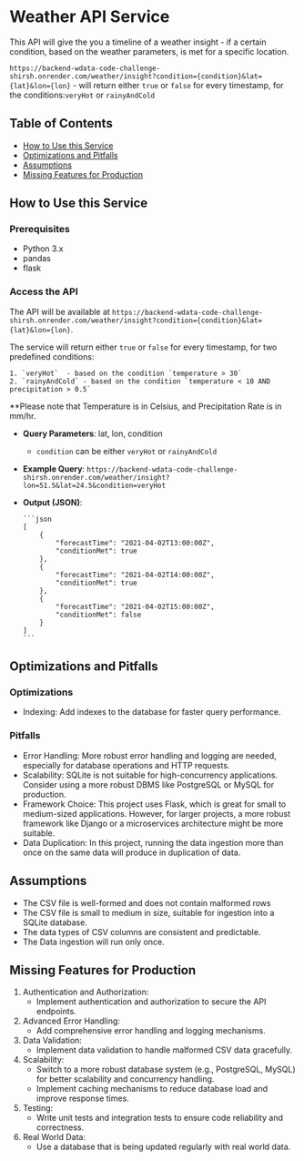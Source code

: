 # Weather API Service

This API will give the you a timeline of a weather insight - if a certain condition, based on the weather parameters, is met for a specific location.

`https://backend-wdata-code-challenge-shirsh.onrender.com/weather/insight?condition={condition}&lat={lat}&lon={lon}` - will return either `true` or `false` for every timestamp, for the conditions:`veryHot` or `rainyAndCold`

## Table of Contents

- [How to Use this Service](#how-to-use-this-service)
- [Optimizations and Pitfalls](#optimizations-and-pitfalls)
- [Assumptions](#assumptions)
- [Missing Features for Production](#missing-features-for-production)

## How to Use this Service

### Prerequisites

- Python 3.x
- pandas
- flask

### Access the API

The API will be available at `https://backend-wdata-code-challenge-shirsh.onrender.com/weather/insight?condition={condition}&lat={lat}&lon={lon}`.

The service will return either `true` or `false` for every timestamp, for two predefined conditions:

    1. `veryHot`  - based on the condition `temperature > 30`
    2. `rainyAndCold` - based on the condition `temperature < 10 AND precipitation > 0.5`

**Please note that Temperature is in Celsius, and Precipitation Rate is in mm/hr.

- **Query Parameters**: lat, lon, condition
    - `condition` can be either `veryHot` or `rainyAndCold`
 
- **Example Query**: `https://backend-wdata-code-challenge-shirsh.onrender.com/weather/insight?lon=51.5&lat=24.5&condition=veryHot`
  
- **Output (JSON)**:

      ```json
      [
          {
              "forecastTime": "2021-04-02T13:00:00Z",
              "conditionMet": true
          },
          {
              "forecastTime": "2021-04-02T14:00:00Z",
              "conditionMet": true
          },
          {
              "forecastTime": "2021-04-02T15:00:00Z",
              "conditionMet": false
          }
      ]
      ```
      

## Optimizations and Pitfalls

### Optimizations
- Indexing: Add indexes to the database for faster query performance.

### Pitfalls
- Error Handling: More robust error handling and logging are needed, especially for database operations and HTTP requests.
- Scalability: SQLite is not suitable for high-concurrency applications. Consider using a more robust DBMS like PostgreSQL or MySQL for production.
- Framework Choice: This project uses Flask, which is great for small to medium-sized applications. However, for larger projects, a more robust framework like Django or a microservices architecture might be more suitable.
- Data Duplication: In this project, running the data ingestion more than once on the same data will produce in duplication of data.

## Assumptions
- The CSV file is well-formed and does not contain malformed rows
- The CSV file is small to medium in size, suitable for ingestion into a SQLite database.
- The data types of CSV columns are consistent and predictable.
- The Data ingestion will run only once.

## Missing Features for Production
1. Authentication and Authorization:
   - Implement authentication and authorization to secure the API endpoints.
2. Advanced Error Handling:
   - Add comprehensive error handling and logging mechanisms.
3. Data Validation:
   - Implement data validation to handle malformed CSV data gracefully.
4. Scalability:
   - Switch to a more robust database system (e.g., PostgreSQL, MySQL) for better scalability and concurrency handling.
   - Implement caching mechanisms to reduce database load and improve response times.
5. Testing:
   - Write unit tests and integration tests to ensure code reliability and correctness.
6. Real World Data:
   - Use a database that is being updated regularly with real world data.
   

